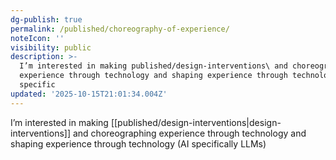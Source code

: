 ```yaml
---
dg-publish: true
permalink: /published/choreography-of-experience/
noteIcon: ''
visibility: public
description: >-
  I’m interested in making published/design-interventions\ and choreographing
  experience through technology and shaping experience through technology (AI
  specific
updated: '2025-10-15T21:01:34.004Z'
---
```


I’m interested in making [[published/design-interventions\|design-interventions]] and choreographing experience through technology and shaping experience through technology (AI specifically LLMs)
